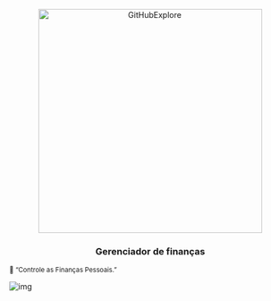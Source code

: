 
  
<p align="center">
  <img alt="GitHubExplore" title="dt Money" src="https://user-images.githubusercontent.com/26680031/80775470-17ae1180-8b36-11ea-940a-929b8a0bf9f8.png" width="400px" />
</p>
<h3 align="center">Gerenciador de finanças</h3>

<small align="center">:thought_balloon: “Controle as Finanças Pessoais.”</small><br/>

![img](https://user-images.githubusercontent.com/60069130/140622983-36dd0a0c-97f1-4390-bb1c-a9aa893f6b3f.png)
